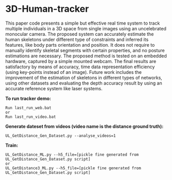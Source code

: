 # 3D-Human-tracker

This paper code presents a simple but effective real time system to track multiple individuals in a
3D space from single images using an uncelebrated monocular camera. The proposed system can
accurately estimate the human skeletons under different type of constraints and inferred its features,
like body parts orientation and position. It does not require to manually identify skeletal segments
with certain properties, and no posture estimations are necessary. The proposed method is tested
on an embedded hardware, captured by a simple mounted webcam. The final results are satisfactory
by means of accuracy, time data representation efficiency (using key-points instead of an image).
Future work includes the improvement of the estimation of skeletons in different types of networks,
using other datasets and evaluating the depth accuracy result by using an accurate reference system
like laser systems.


**To run tracker demo:**
```
Run last_run_web.bat
or
Run last_run_video.bat
```

**Generate dateset from videos (video name is the distance ground truth):**
```
UL_GetDistance_Gen_Dataset.py --analyse_videos=1
```

**Train:**
```
UL_GetDistance_ML.py --h5_file=[pickle fine generated from UL_GetDistance_Gen_Dataset.py script]
or
UL_GetDistance3_ML.py --h5_file=[pickle fine generated from UL_GetDistance_Gen_Dataset.py script]
```
